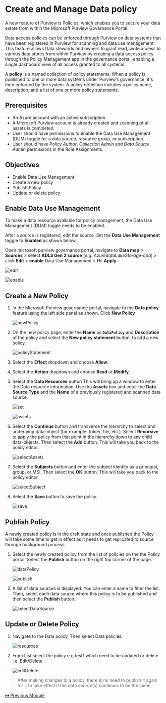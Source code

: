 # Create and Manage Data policy

A new feature of Purview is Policies, which enables you to secure your data estate from within the Microsoft Purview Governance Portal.

Data access policies can be enforced through Purview on data systems that have been registered in Purview for scanning and data use management. 
This feature allows Data stewards and owners to grant read, write access to various data stores from within Purview by creating a data access policy through the Policy Management app in the governance portal, enabling a single dashboard view of all access granted to all systems.

A **policy** is a named collection of policy statements. When a policy is published to one or more data systems under Purview’s governance, it's then enforced by the system. 
A policy definition includes a policy name, description, and a list of one or more policy statements.

## Prerequisites

* An Azure account with an active subscription.
* A Microsoft Purview account is already created and scanning of all assets is completed.
* User should have permissions to enable the Data Use Management (DUM) toggle for a data source, resource group, or subscription.
* User should have *Policy Author*, *Collection Admin* and *Data Source Admin* permissions in the Role Assignments.

## Objectives

* Enable Data Use Management
* Create a new policy
* Publish Policy
* Update or delete policy

## Enable Data Use Management

To make a data resource available for policy management, the Data Use Management (DUM) toggle needs to be enabled. 

After a source is registered, edit the source. Set the **Data Use Management** toggle to **Enabled** as shown below.

Open microsoft purview governance portal, 
navigate to **Data map** > **Sources** > select **ADLS Gen 2 source** (*e.g.  AzuredataLakeStorage-cpa*) > click **Edit** > **enable** Data Use Management > Hit **Apply**.

![edit](./assets/10-1_edit.jpg "edit")
    
![enable](./assets/10-2_enable.jpg "enable")

## Create a New Policy

1. In the Microsoft Purview governance portal, navigate to the **Data policy** feature using the left side panel as shown. Click **New Policy**

    ![newPolicy](./assets/10-3_new_policy.jpg "new policy")

2. On the new policy page, enter the **Name** as **`DataPolicy`** and **Description** of the policy and select the **New policy statement** button, to add a new policy.

    ![policyStatement](./assets/10-4_policy_statement.jpg "policy statement")

3. Select the **Effect** dropdown and choose **Allow**.
4. Select the **Action** dropdown and choose **Read** or **Modify**.
5. Select the **Data Resources** button This will bring up a window to enter the Data resource information. Use the **Assets** box and enter the **Data Source Type** and the **Name** of a previously registered and scanned data source.

    ![set](./assets/10-5_set.jpg "set")
    
    ![assets](./assets/10-6_assets.jpg "assets")

6. Select the **Continue** button and transverse the hierarchy to select and underlying data-object (for example: folder, file, etc.). Select **Recursive** to apply the policy from that point in the hierarchy down to any child data-objects. Then select the **Add** button. This will take you back to the policy editor.

    ![selectAssets](./assets/10-7_select_assets.jpg "select assets")

7. Select the **Subjects** button and enter the subject identity as a principal, group, or MSI. Then select the **OK** button. This will take you back to the policy editor

    ![selectSubject](./assets/10-8_select_subject.jpg "select subject")

8. Select the **Save** button to save the policy.

    ![save](./assets/10-9_save.jpg "save")

## Publish Policy

A newly created policy is in the draft state and once published the Policy will take some time to get in effect as it needs to get replicated to source through background process.

1. Select the newly created policy from the list of policies on the the Policy portal. Select the **Publish** button on the right top corner of the page.

    ![dataPolicy](./assets/10-10_data_policy.jpg "data policy")
    
    ![publish](./assets/10-11_publish.jpg "publish")

2. A list of data sources is displayed. You can enter a name to filter the list. Then, select each data source where this policy is to be published and then select the **Publish** button.

    ![selectDataSource](./assets/10-12_select_data_source.jpg "select Data source")
    
## Update or Delete Policy

1.	Navigate to the Data policy. Then select Data policies.

    ![resources](./assets/10-13_resouces.jpg "resources")
    
2.	From List select the policy e.g test1 which need to be updated or delete i.e. Edit/Delete
    
    ![editDelete](./assets/10-14_edit_delete.jpg "edit delete")
    
> After making changes to a policy, there is no need to publish it again for it to take effect if the data source(s) continues to be the same.

[ ⏮️ Previous Module](../06_view-data-insights/documentation.md)
